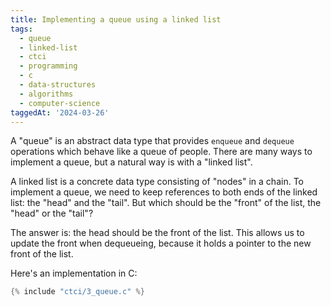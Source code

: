 ```yaml
---
title: Implementing a queue using a linked list
tags:
  - queue
  - linked-list
  - ctci
  - programming
  - c
  - data-structures
  - algorithms
  - computer-science
taggedAt: '2024-03-26'
---
```


A "queue" is an abstract data type
that provides `enqueue` and `dequeue` operations
which behave like a queue of people.
There are many ways to implement a queue,
but a natural way is with a "linked list".

A linked list is a concrete data type
consisting of "nodes" in a chain.
To implement a queue,
we need to keep references to both ends of the linked list:
the "head" and the "tail".
But which should be the "front" of the list,
the "head" or the "tail"?

The answer is:
the head should be the front of the list.
This allows us to update the front
when dequeueing,
because it holds a pointer to the new front of the list.

Here's an implementation in C:

```c
{% include "ctci/3_queue.c" %}
```
